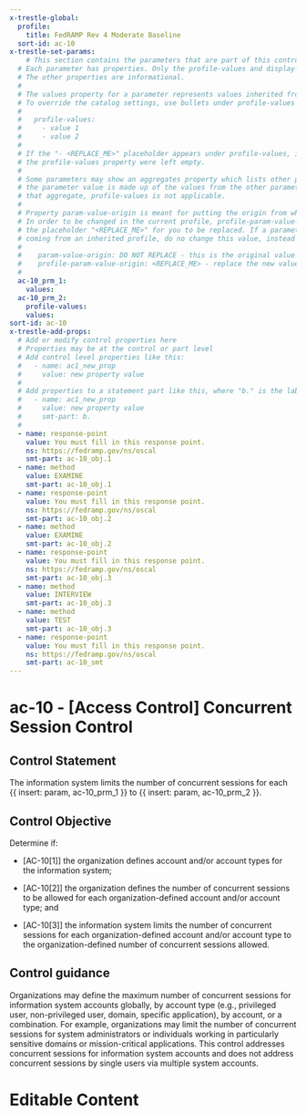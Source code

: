 ```yaml
---
x-trestle-global:
  profile:
    title: FedRAMP Rev 4 Moderate Baseline
  sort-id: ac-10
x-trestle-set-params:
    # This section contains the parameters that are part of this control.
  # Each parameter has properties. Only the profile-values and display-name properties are editable.
  # The other properties are informational.
  #
  # The values property for a parameter represents values inherited from the OSCAL catalog.
  # To override the catalog settings, use bullets under profile-values as shown below:
  #
  #   profile-values:
  #     - value 1
  #     - value 2
  #
  # If the "- <REPLACE_ME>" placeholder appears under profile-values, it is the same as if
  # the profile-values property were left empty.
  #
  # Some parameters may show an aggregates property which lists other parameters. This means
  # the parameter value is made up of the values from the other parameters. For parameters
  # that aggregate, profile-values is not applicable.
  #
  # Property param-value-origin is meant for putting the origin from where that parameter comes from.
  # In order to be changed in the current profile, profile-param-value-origin property will be displayed with
  # the placeholder "<REPLACE_ME>" for you to be replaced. If a parameter already has a param-value-origin
  # coming from an inherited profile, do no change this value, instead use profile-param-value-origin as follows:
  #
  #    param-value-origin: DO NOT REPLACE - this is the original value
  #    profile-param-value-origin: <REPLACE_ME> - replace the new value required HERE
  #
  ac-10_prm_1:
    values:
  ac-10_prm_2:
    profile-values:
    values:
sort-id: ac-10
x-trestle-add-props:
  # Add or modify control properties here
  # Properties may be at the control or part level
  # Add control level properties like this:
  #   - name: ac1_new_prop
  #     value: new property value
  #
  # Add properties to a statement part like this, where "b." is the label of the target statement part
  #   - name: ac1_new_prop
  #     value: new property value
  #     smt-part: b.
  #
  - name: response-point
    value: You must fill in this response point.
    ns: https://fedramp.gov/ns/oscal
    smt-part: ac-10_obj.1
  - name: method
    value: EXAMINE
    smt-part: ac-10_obj.1
  - name: response-point
    value: You must fill in this response point.
    ns: https://fedramp.gov/ns/oscal
    smt-part: ac-10_obj.2
  - name: method
    value: EXAMINE
    smt-part: ac-10_obj.2
  - name: response-point
    value: You must fill in this response point.
    ns: https://fedramp.gov/ns/oscal
    smt-part: ac-10_obj.3
  - name: method
    value: INTERVIEW
    smt-part: ac-10_obj.3
  - name: method
    value: TEST
    smt-part: ac-10_obj.3
  - name: response-point
    value: You must fill in this response point.
    ns: https://fedramp.gov/ns/oscal
    smt-part: ac-10_smt
---
```


# ac-10 - \[Access Control\] Concurrent Session Control

## Control Statement

The information system limits the number of concurrent sessions for each {{ insert: param, ac-10_prm_1 }} to {{ insert: param, ac-10_prm_2 }}.

## Control Objective

Determine if:

- \[AC-10[1]\] the organization defines account and/or account types for the information system;

- \[AC-10[2]\] the organization defines the number of concurrent sessions to be allowed for each organization-defined account and/or account type; and

- \[AC-10[3]\] the information system limits the number of concurrent sessions for each organization-defined account and/or account type to the organization-defined number of concurrent sessions allowed.

## Control guidance

Organizations may define the maximum number of concurrent sessions for information system accounts globally, by account type (e.g., privileged user, non-privileged user, domain, specific application), by account, or a combination. For example, organizations may limit the number of concurrent sessions for system administrators or individuals working in particularly sensitive domains or mission-critical applications. This control addresses concurrent sessions for information system accounts and does not address concurrent sessions by single users via multiple system accounts.

# Editable Content

<!-- Make additions and edits below -->
<!-- The above represents the contents of the control as received by the profile, prior to additions. -->
<!-- If the profile makes additions to the control, they will appear below. -->
<!-- The above markdown may not be edited but you may edit the content below, and/or introduce new additions to be made by the profile. -->
<!-- If there is a yaml header at the top, parameter values may be edited. Use --set-parameters to incorporate the changes during assembly. -->
<!-- The content here will then replace what is in the profile for this control, after running profile-assemble. -->
<!-- The added parts in the profile for this control are below.  You may edit them and/or add new ones. -->
<!-- Each addition must have a heading either of the form ## Control my_addition_name -->
<!-- or ## Part a. (where the a. refers to one of the control statement labels.) -->
<!-- "## Control" parts are new parts added after the statement part. -->
<!-- "## Part" parts are new parts added into the top-level statement part with that label. -->
<!-- Subparts may be added with nested hash levels of the form ### My Subpart Name -->
<!-- underneath the parent ## Control or ## Part being added -->
<!-- See https://oscal-compass.github.io/compliance-trestle/tutorials/ssp_profile_catalog_authoring/ssp_profile_catalog_authoring for guidance. -->

